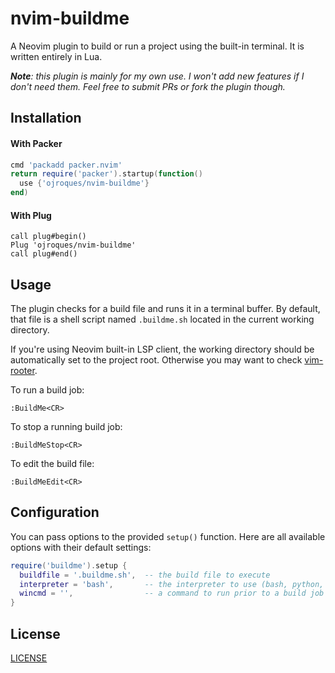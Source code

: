 # nvim-buildme

A Neovim plugin to build or run a project using the built-in terminal. It is
written entirely in Lua.

_**Note**: this plugin is mainly for my own use. I won't add new features if I
don't need them. Feel free to submit PRs or fork the plugin though._

## Installation

#### With Packer
```lua
cmd 'packadd packer.nvim'
return require('packer').startup(function()
  use {'ojroques/nvim-buildme'}
end)
```

#### With Plug
```vim
call plug#begin()
Plug 'ojroques/nvim-buildme'
call plug#end()
```

## Usage
The plugin checks for a build file and runs it in a terminal buffer. By default,
that file is a shell script named `.buildme.sh` located in the current working
directory.

If you're using Neovim built-in LSP client, the working directory should be
automatically set to the project root. Otherwise you may want to check
[vim-rooter](https://github.com/airblade/vim-rooter).

To run a build job:
```vim
:BuildMe<CR>
```

To stop a running build job:
```vim
:BuildMeStop<CR>
```

To edit the build file:
```vim
:BuildMeEdit<CR>
```

## Configuration
You can pass options to the provided `setup()` function. Here are all available
options with their default settings:
```lua
require('buildme').setup {
  buildfile = '.buildme.sh',  -- the build file to execute
  interpreter = 'bash',       -- the interpreter to use (bash, python, ...)
  wincmd = '',                -- a command to run prior to a build job (split, vsplit, ...)
}
```

## License
[LICENSE](./LICENSE)
